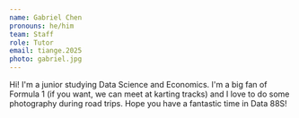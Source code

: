 ```yaml
---
name: Gabriel Chen
pronouns: he/him
team: Staff
role: Tutor
email: tiange.2025
photo: gabriel.jpg
---
```


Hi! I'm a junior studying Data Science and Economics. I'm a big fan of Formula 1 (if you want, we can meet at karting tracks) and I love to do some photography during road trips. Hope you have a fantastic time in Data 88S!
